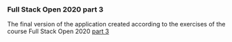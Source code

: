### Full Stack Open 2020 part 3
The final version of the application created according to the exercises of the course Full Stack Open 2020 [part 3](https://fullstackopen.com/en/part3)
